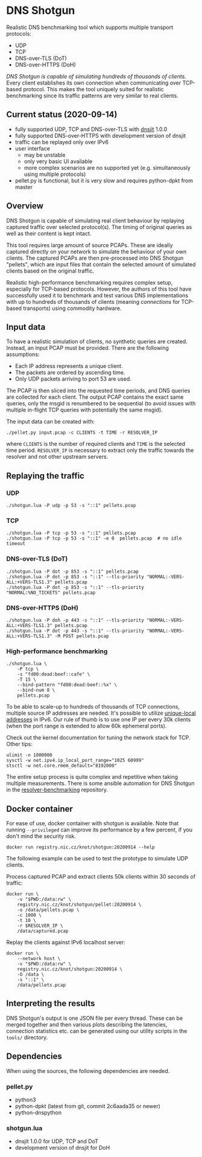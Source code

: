 # DNS Shotgun

Realistic DNS benchmarking tool which supports multiple transport protocols:

  - UDP
  - TCP
  - DNS-over-TLS (DoT)
  - DNS-over-HTTPS (DoH)

*DNS Shotgun is capable of simulating hundreds of thousands of clients.* Every
client establishes its own connection when communicating over TCP-based
protocol. This makes the tool uniquely suited for realistic benchmarking since
its traffic patterns are very similar to real clients.

## Current status (2020-09-14)

- fully supported UDP, TCP and DNS-over-TLS with
  [dnsjit](https://github.com/DNS-OARC/dnsjit) 1.0.0
- fully supported DNS-over-HTTPS with development version of dnsjit
- traffic can be replayed only over IPv6
- user interface
    - may be unstable
    - only very basic UI available
    - more complex scenarios are no supported yet
      (e.g. simultaneously using multiple protocols)
- pellet.py is functional, but it is very slow and requires python-dpkt from
  master

## Overview

DNS Shotgun is capable of simulating real client behaviour by replaying
captured traffic over selected protocol(s). The timing of original queries as
well as their content is kept intact.

This tool requires large amount of source PCAPs. These are ideally captured
directly on your network to simulate the behaviour of your own clients. The
captured PCAPs are then pre-processed into DNS Shotgun "pellets", which are
input files that contain the selected amount of simulated clients based on the
original traffic.

Realistic high-performance benchmarking requires complex setup, especially for
TCP-based protocols. However, the authors of this tool have successfully used it
to benchmark and test various DNS implementations with up to hundreds of
thousands of clients (meaning _connections_ for TCP-based transports) using
commodity hardware.

## Input data

To have a realistic simulation of clients, no synthetic queries are created.
Instead, an input PCAP must be provided. There are the following assumptions:

- Each IP address represents a unique client.
- The packets are ordered by ascending time.
- Only UDP packets arriving to port 53 are used.

The PCAP is then sliced into the requested time periods, and DNS queries are
collected for each client. The output PCAP contains the exact same queries,
only the msgid is renumbered to be sequential (to avoid issues with multiple
in-flight TCP queries with potentially the same msgid).

The input data can be created with:

```
./pellet.py input.pcap -c CLIENTS -t TIME -r RESOLVER_IP
```

where `CLIENTS` is the number of required clients and `TIME` is the selected
time period. `RESOLVER_IP` is necessary to extract only the traffic towards the
resolver and not other upstream servers.

## Replaying the traffic

### UDP

```
./shotgun.lua -P udp -p 53 -s "::1" pellets.pcap
```

### TCP

```
./shotgun.lua -P tcp -p 53 -s "::1" pellets.pcap
./shotgun.lua -P tcp -p 53 -s "::1" -e 0  pellets.pcap  # no idle timeout
```

### DNS-over-TLS (DoT)

```
./shotgun.lua -P dot -p 853 -s "::1" pellets.pcap
./shotgun.lua -P dot -p 853 -s "::1" --tls-priority "NORMAL:-VERS-ALL:+VERS-TLS1.3" pellets.pcap
./shotgun.lua -P dot -p 853 -s "::1" --tls-priority "NORMAL:%NO_TICKETS" pellets.pcap
```

### DNS-over-HTTPS (DoH)

```
./shotgun.lua -P doh -p 443 -s "::1" --tls-priority "NORMAL:-VERS-ALL:+VERS-TLS1.3" pellets.pcap
./shotgun.lua -P dot -p 443 -s "::1" --tls-priority "NORMAL:-VERS-ALL:+VERS-TLS1.3" -M POST pellets.pcap
```

### High-performance benchmarking

```
./shotgun.lua \
	-P tcp \
	-s "fd00:dead:beef::cafe" \
	-T 15 \
	--bind-pattern "fd00:dead:beef::%x" \
	--bind-num 8 \
	pellets.pcap
```

To be able to scale-up to hundreds of thousands of TCP connections, multiple
source IP addresses are needed. It's possible to utilize [unique-local
addresses](https://en.wikipedia.org/wiki/Unique_local_address) in IPv6. Our rule
of thumb is to use one IP per every 30k clients (when the port range is extended
to allow 60k ephemeral ports).

Check out the kernel documentation for tuning the network stack for TCP. Other tips:

```
ulimit -n 1000000
sysctl -w net.ipv4.ip_local_port_range="1025 60999"
stsctl -w net.core.rmem_default="8192000"
```

The entire setup process is quite complex and repetitive when taking multiple
measurements. There is some ansible automation for DNS Shotgun in the
[resolver-benchmarking](https://gitlab.nic.cz/knot/resolver-benchmarking)
repository.

## Docker container

For ease of use, docker container with shotgun is available. Note that running
``--privileged`` can improve its performance by a few percent, if you don't mind
the security risk.

```
docker run registry.nic.cz/knot/shotgun:20200914 --help
```

The following example can be used to test the prototype to simulate UDP clients.

Process captured PCAP and extract clients 50k clients within 30 seconds of traffic:

```
docker run \
	-v "$PWD:/data:rw" \
	registry.nic.cz/knot/shotgun/pellet:20200914 \
	-o /data/pellets.pcap \
	-c 1000 \
	-t 10 \
	-r $RESOLVER_IP \
	/data/captured.pcap
```

Replay the clients against IPv6 localhost server:

```
docker run \
	--network host \
	-v "$PWD:/data:rw" \
	registry.nic.cz/knot/shotgun:20200914 \
	-O /data \
	-s "::1" \
	/data/pellets.pcap
```

## Interpreting the results

DNS Shotgun's output is one JSON file per every thread. These can be merged
together and then various plots describing the latencies, connection statistics
etc. can be generated using our utility scripts in the `tools/` directory.

## Dependencies

When using the sources, the following dependencies are needed.

### pellet.py

- python3
- python-dpkt (latest from git, commit 2c6aada35 or newer)
- python-dnspython

### shotgun.lua

- dnsjit 1.0.0 for UDP, TCP and DoT
- development version of dnsjit for DoH
